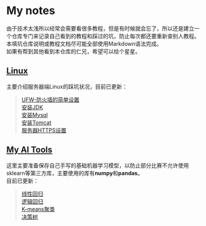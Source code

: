 # My notes
由于技术太浅所以经常会需要看很多教程，但是有时候就会忘了，所以还是建立一个仓库专门来记录自己看到的教程和踩过的坑，防止每次都还要重新查别人教程。  
本填坑仓库说明或教程文档尽可能全部使用Markdown语法完成。  
如果有帮到其他看到本仓库的仁兄，希望可以给个星星。  

## [Linux](https://github.com/Magicyss/Mynotes/tree/master/Linux)

主要介绍服务器端Linux的踩坑状况，目前已更新：
> [UFW-防火墙的简单设置](https://github.com/Magicyss/Mynotes/blob/master/Linux/UFW-%E9%98%B2%E7%81%AB%E5%A2%99%E7%9A%84%E7%AE%80%E5%8D%95%E8%AE%BE%E7%BD%AE.md)  
[安装JDK](https://github.com/Magicyss/Mynotes/blob/master/Linux/%E5%AE%89%E8%A3%85JDK.md)  
[安装Mysql](https://github.com/Magicyss/Mynotes/blob/master/Linux/%E5%AE%89%E8%A3%85Mysql.md)  
[安装Tomcat](https://github.com/Magicyss/Mynotes/blob/master/Linux/%E5%AE%89%E8%A3%85Tomcat.md)  
[服务器HTTPS设置](https://github.com/Magicyss/Mynotes/blob/master/Linux/%E6%9C%8D%E5%8A%A1%E5%99%A8HTTPS%E8%AE%BE%E7%BD%AE.md) 
## [My AI Tools](https://github.com/Magicyss/Mynotes/tree/master/MyAITools)
这里主要准备保存自己手写的基础机器学习模型，以防止部分比赛不允许使用sklearn等第三方库，主要使用的库有**numpy**和**pandas**。  
目前已更新：
>[线性回归](https://github.com/Magicyss/Mynotes/blob/master/MyAITools/LinearRegression.py)  
[逻辑回归](https://github.com/Magicyss/Mynotes/blob/master/MyAITools/LogisticRegression.py)  
[K-means聚类](https://github.com/Magicyss/Mynotes/blob/master/MyAITools/Kmeans.py)  
[决策树](https://github.com/Magicyss/Mynotes/blob/master/MyAITools/DecisionTree.py)  

